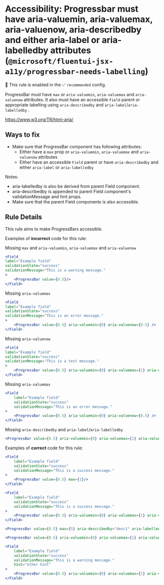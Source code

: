 # Accessibility: Progressbar must have aria-valuemin, aria-valuemax, aria-valuenow, aria-describedby and either aria-label or aria-labelledby attributes (`@microsoft/fluentui-jsx-a11y/progressbar-needs-labelling`)

💼 This rule is enabled in the ✅ `recommended` config.

<!-- end auto-generated rule header -->

ProgressBar must have `max` or `aria-valuemin`, `aria-valuemax` and `aria-valuenow` attributes. It also must have an accessible `Field` parent or appropriate labelling using `aria-describedby` and `aria-label`/`aria-labelledby` .

<https://www.w3.org/TR/html-aria/>

## Ways to fix

-   Make sure that ProgressBar component has following attributes:
    -   Either have a `max` prop or `aria-valuemin`, `aria-valuemax` and `aria-valuenow` attributes
    -   Either have an accessible `Field` parent or have `aria-describedby` and either `aria-label` or `aria-labelledby`

Notes:
- aria-labelledby is also be derived from parent Field component.
- aria-describedby is appended to parent Field component's validationMessage and hint props.
- Make sure that the parent Field components is also accessible.

## Rule Details

This rule aims to make ProgressBars accessible.

Examples of **incorrect** code for this rule:

Missing `max` and `aria-valuemin`, `aria-valuemax` and `aria-valuenow`
```jsx
<Field
label="Example field"
validationState="success"
validationMessage="This is a warning message."
> 
    <ProgressBar value={0.5}/>
</Field>
```

Missing `aria-valuemax`
```jsx
<Field
label="Example field"
validationState="success"
validationMessage="This is an error message."
> 
    <ProgressBar value={0.5} aria-valuemin={0} aria-valuenow={0.5} />
</Field>
```

Missing `aria-valuenow`
```jsx
<Field
label="Example field"
validationState="success"
validationMessage="This is a test message."
> 
    <ProgressBar value={0.5} aria-valuemin={0} aria-valuemax={1} aria-describedby="desc1" />
</Field>
```

Missing `aria-valuemax`
```jsx
<Field
    label="Example field"
    validationState="success"
    validationMessage="This is an error message."
> 
    <ProgressBar value={0.5} aria-valuemin={0} aria-valuenow={0.5} />
</Field>
```

Missing `aria-describedby` and `aria-label`/`aria-labelledby`
```jsx
<ProgressBar value={0.5} aria-valuemin={0} aria-valuemax={1} aria-valuenow={0.5} />
```

Examples of **correct** code for this rule:

```jsx
<Field
    label="Example field"
    validationState="success"
    validationMessage="This is a success message."
>
    <ProgressBar value={0.5} max={1}/>
</Field>`
```

```jsx
<Field
    label="Example field"
    validationState="success"
    validationMessage="This is a success message."
>
    <ProgressBar value={0.5} aria-valuemin={0} aria-valuemax={1} aria-valuenow={0.5}/>
</Field>
```

```jsx
<ProgressBar value={0.5} max={5} aria-describedby="desc1" aria-labelledby="color"/>
```

```jsx
<ProgressBar value={0.5} aria-valuemin={0} aria-valuemax={1} aria-valuenow={0.5} aria-describedby="desc1" aria-labelledby="color"/>
```

```jsx
<Field
    label="Example field"
    validationState="success"
    validationMessage="This is a warning message."
    hint="other hint"
>
    <ProgressBar value={0.5} aria-valuemin={0} aria-valuemax={1} aria-valuenow={0.5}/>
</Field>
```
